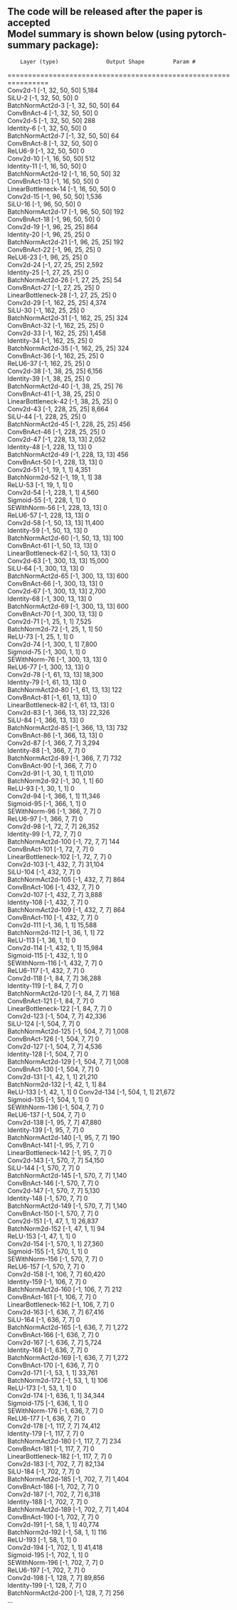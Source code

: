 The code will be released after the paper is accepted  
Model summary is shown below (using pytorch-summary package):
----------------------------------------------------------------
        Layer (type)               Output Shape         Param #
================================================================  
            Conv2d-1           [-1, 32, 50, 50]           5,184  
              SiLU-2           [-1, 32, 50, 50]               0  
    BatchNormAct2d-3           [-1, 32, 50, 50]              64  
         ConvBnAct-4           [-1, 32, 50, 50]               0  
            Conv2d-5           [-1, 32, 50, 50]             288  
          Identity-6           [-1, 32, 50, 50]               0  
    BatchNormAct2d-7           [-1, 32, 50, 50]              64  
         ConvBnAct-8           [-1, 32, 50, 50]               0  
             ReLU6-9           [-1, 32, 50, 50]               0  
           Conv2d-10           [-1, 16, 50, 50]             512  
         Identity-11           [-1, 16, 50, 50]               0  
   BatchNormAct2d-12           [-1, 16, 50, 50]              32  
        ConvBnAct-13           [-1, 16, 50, 50]               0  
 LinearBottleneck-14           [-1, 16, 50, 50]               0  
           Conv2d-15           [-1, 96, 50, 50]           1,536  
             SiLU-16           [-1, 96, 50, 50]               0  
   BatchNormAct2d-17           [-1, 96, 50, 50]             192  
        ConvBnAct-18           [-1, 96, 50, 50]               0  
           Conv2d-19           [-1, 96, 25, 25]             864  
         Identity-20           [-1, 96, 25, 25]               0  
   BatchNormAct2d-21           [-1, 96, 25, 25]             192  
        ConvBnAct-22           [-1, 96, 25, 25]               0  
            ReLU6-23           [-1, 96, 25, 25]               0  
           Conv2d-24           [-1, 27, 25, 25]           2,592  
         Identity-25           [-1, 27, 25, 25]               0  
   BatchNormAct2d-26           [-1, 27, 25, 25]              54  
        ConvBnAct-27           [-1, 27, 25, 25]               0  
 LinearBottleneck-28           [-1, 27, 25, 25]               0  
           Conv2d-29          [-1, 162, 25, 25]           4,374  
             SiLU-30          [-1, 162, 25, 25]               0  
   BatchNormAct2d-31          [-1, 162, 25, 25]             324  
        ConvBnAct-32          [-1, 162, 25, 25]               0  
           Conv2d-33          [-1, 162, 25, 25]           1,458  
         Identity-34          [-1, 162, 25, 25]               0  
   BatchNormAct2d-35          [-1, 162, 25, 25]             324  
        ConvBnAct-36          [-1, 162, 25, 25]               0  
            ReLU6-37          [-1, 162, 25, 25]               0  
           Conv2d-38           [-1, 38, 25, 25]           6,156  
         Identity-39           [-1, 38, 25, 25]               0  
   BatchNormAct2d-40           [-1, 38, 25, 25]              76  
        ConvBnAct-41           [-1, 38, 25, 25]               0  
 LinearBottleneck-42           [-1, 38, 25, 25]               0  
           Conv2d-43          [-1, 228, 25, 25]           8,664  
             SiLU-44          [-1, 228, 25, 25]               0  
   BatchNormAct2d-45          [-1, 228, 25, 25]             456  
        ConvBnAct-46          [-1, 228, 25, 25]               0  
           Conv2d-47          [-1, 228, 13, 13]           2,052  
         Identity-48          [-1, 228, 13, 13]               0  
   BatchNormAct2d-49          [-1, 228, 13, 13]             456  
        ConvBnAct-50          [-1, 228, 13, 13]               0  
           Conv2d-51             [-1, 19, 1, 1]           4,351  
      BatchNorm2d-52             [-1, 19, 1, 1]              38  
             ReLU-53             [-1, 19, 1, 1]               0  
           Conv2d-54            [-1, 228, 1, 1]           4,560  
          Sigmoid-55            [-1, 228, 1, 1]               0  
       SEWithNorm-56          [-1, 228, 13, 13]               0  
            ReLU6-57          [-1, 228, 13, 13]               0  
           Conv2d-58           [-1, 50, 13, 13]          11,400  
         Identity-59           [-1, 50, 13, 13]               0  
   BatchNormAct2d-60           [-1, 50, 13, 13]             100  
        ConvBnAct-61           [-1, 50, 13, 13]               0  
 LinearBottleneck-62           [-1, 50, 13, 13]               0  
           Conv2d-63          [-1, 300, 13, 13]          15,000  
             SiLU-64          [-1, 300, 13, 13]               0  
   BatchNormAct2d-65          [-1, 300, 13, 13]             600  
        ConvBnAct-66          [-1, 300, 13, 13]               0  
           Conv2d-67          [-1, 300, 13, 13]           2,700  
         Identity-68          [-1, 300, 13, 13]               0  
   BatchNormAct2d-69          [-1, 300, 13, 13]             600  
        ConvBnAct-70          [-1, 300, 13, 13]               0  
           Conv2d-71             [-1, 25, 1, 1]           7,525  
      BatchNorm2d-72             [-1, 25, 1, 1]              50  
             ReLU-73             [-1, 25, 1, 1]               0  
           Conv2d-74            [-1, 300, 1, 1]           7,800  
          Sigmoid-75            [-1, 300, 1, 1]               0  
       SEWithNorm-76          [-1, 300, 13, 13]               0  
            ReLU6-77          [-1, 300, 13, 13]               0   
           Conv2d-78           [-1, 61, 13, 13]          18,300  
         Identity-79           [-1, 61, 13, 13]               0  
   BatchNormAct2d-80           [-1, 61, 13, 13]             122  
        ConvBnAct-81           [-1, 61, 13, 13]               0  
 LinearBottleneck-82           [-1, 61, 13, 13]               0  
           Conv2d-83          [-1, 366, 13, 13]          22,326  
             SiLU-84          [-1, 366, 13, 13]               0  
   BatchNormAct2d-85          [-1, 366, 13, 13]             732  
        ConvBnAct-86          [-1, 366, 13, 13]               0  
           Conv2d-87            [-1, 366, 7, 7]           3,294  
         Identity-88            [-1, 366, 7, 7]               0  
   BatchNormAct2d-89            [-1, 366, 7, 7]             732  
        ConvBnAct-90            [-1, 366, 7, 7]               0  
           Conv2d-91             [-1, 30, 1, 1]          11,010  
      BatchNorm2d-92             [-1, 30, 1, 1]              60  
             ReLU-93             [-1, 30, 1, 1]               0  
           Conv2d-94            [-1, 366, 1, 1]          11,346  
          Sigmoid-95            [-1, 366, 1, 1]               0  
       SEWithNorm-96            [-1, 366, 7, 7]               0  
            ReLU6-97            [-1, 366, 7, 7]               0  
           Conv2d-98             [-1, 72, 7, 7]          26,352  
         Identity-99             [-1, 72, 7, 7]               0  
  BatchNormAct2d-100             [-1, 72, 7, 7]             144  
       ConvBnAct-101             [-1, 72, 7, 7]               0  
LinearBottleneck-102             [-1, 72, 7, 7]               0  
          Conv2d-103            [-1, 432, 7, 7]          31,104  
            SiLU-104            [-1, 432, 7, 7]               0  
  BatchNormAct2d-105            [-1, 432, 7, 7]             864  
       ConvBnAct-106            [-1, 432, 7, 7]               0  
          Conv2d-107            [-1, 432, 7, 7]           3,888   
        Identity-108            [-1, 432, 7, 7]               0  
  BatchNormAct2d-109            [-1, 432, 7, 7]             864  
       ConvBnAct-110            [-1, 432, 7, 7]               0  
          Conv2d-111             [-1, 36, 1, 1]          15,588  
     BatchNorm2d-112             [-1, 36, 1, 1]              72  
            ReLU-113             [-1, 36, 1, 1]               0  
          Conv2d-114            [-1, 432, 1, 1]          15,984  
         Sigmoid-115            [-1, 432, 1, 1]               0  
      SEWithNorm-116            [-1, 432, 7, 7]               0  
           ReLU6-117            [-1, 432, 7, 7]               0  
          Conv2d-118             [-1, 84, 7, 7]          36,288  
        Identity-119             [-1, 84, 7, 7]               0  
  BatchNormAct2d-120             [-1, 84, 7, 7]             168  
       ConvBnAct-121             [-1, 84, 7, 7]               0  
LinearBottleneck-122             [-1, 84, 7, 7]               0  
          Conv2d-123            [-1, 504, 7, 7]          42,336  
            SiLU-124            [-1, 504, 7, 7]               0  
  BatchNormAct2d-125            [-1, 504, 7, 7]           1,008  
       ConvBnAct-126            [-1, 504, 7, 7]               0  
          Conv2d-127            [-1, 504, 7, 7]           4,536  
        Identity-128            [-1, 504, 7, 7]               0  
  BatchNormAct2d-129            [-1, 504, 7, 7]           1,008  
       ConvBnAct-130            [-1, 504, 7, 7]               0  
          Conv2d-131             [-1, 42, 1, 1]          21,210  
     BatchNorm2d-132             [-1, 42, 1, 1]              84  
            ReLU-133             [-1, 42, 1, 1]               0
          Conv2d-134            [-1, 504, 1, 1]          21,672  
         Sigmoid-135            [-1, 504, 1, 1]               0  
      SEWithNorm-136            [-1, 504, 7, 7]               0  
           ReLU6-137            [-1, 504, 7, 7]               0  
          Conv2d-138             [-1, 95, 7, 7]          47,880  
        Identity-139             [-1, 95, 7, 7]               0  
  BatchNormAct2d-140             [-1, 95, 7, 7]             190  
       ConvBnAct-141             [-1, 95, 7, 7]               0  
LinearBottleneck-142             [-1, 95, 7, 7]               0  
          Conv2d-143            [-1, 570, 7, 7]          54,150  
            SiLU-144            [-1, 570, 7, 7]               0  
  BatchNormAct2d-145            [-1, 570, 7, 7]           1,140  
       ConvBnAct-146            [-1, 570, 7, 7]               0  
          Conv2d-147            [-1, 570, 7, 7]           5,130  
        Identity-148            [-1, 570, 7, 7]               0  
  BatchNormAct2d-149            [-1, 570, 7, 7]           1,140  
       ConvBnAct-150            [-1, 570, 7, 7]               0  
          Conv2d-151             [-1, 47, 1, 1]          26,837  
     BatchNorm2d-152             [-1, 47, 1, 1]              94  
            ReLU-153             [-1, 47, 1, 1]               0  
          Conv2d-154            [-1, 570, 1, 1]          27,360  
         Sigmoid-155            [-1, 570, 1, 1]               0  
      SEWithNorm-156            [-1, 570, 7, 7]               0  
           ReLU6-157            [-1, 570, 7, 7]               0  
          Conv2d-158            [-1, 106, 7, 7]          60,420  
        Identity-159            [-1, 106, 7, 7]               0  
  BatchNormAct2d-160            [-1, 106, 7, 7]             212  
       ConvBnAct-161            [-1, 106, 7, 7]               0  
LinearBottleneck-162            [-1, 106, 7, 7]               0  
          Conv2d-163            [-1, 636, 7, 7]          67,416  
            SiLU-164            [-1, 636, 7, 7]               0  
  BatchNormAct2d-165            [-1, 636, 7, 7]           1,272  
       ConvBnAct-166            [-1, 636, 7, 7]               0  
          Conv2d-167            [-1, 636, 7, 7]           5,724  
        Identity-168            [-1, 636, 7, 7]               0  
  BatchNormAct2d-169            [-1, 636, 7, 7]           1,272  
       ConvBnAct-170            [-1, 636, 7, 7]               0  
          Conv2d-171             [-1, 53, 1, 1]          33,761  
     BatchNorm2d-172             [-1, 53, 1, 1]             106  
            ReLU-173             [-1, 53, 1, 1]               0  
          Conv2d-174            [-1, 636, 1, 1]          34,344  
         Sigmoid-175            [-1, 636, 1, 1]               0  
      SEWithNorm-176            [-1, 636, 7, 7]               0  
           ReLU6-177            [-1, 636, 7, 7]               0  
          Conv2d-178            [-1, 117, 7, 7]          74,412  
        Identity-179            [-1, 117, 7, 7]               0  
  BatchNormAct2d-180            [-1, 117, 7, 7]             234  
       ConvBnAct-181            [-1, 117, 7, 7]               0  
LinearBottleneck-182            [-1, 117, 7, 7]               0  
          Conv2d-183            [-1, 702, 7, 7]          82,134  
            SiLU-184            [-1, 702, 7, 7]               0  
  BatchNormAct2d-185            [-1, 702, 7, 7]           1,404  
       ConvBnAct-186            [-1, 702, 7, 7]               0  
          Conv2d-187            [-1, 702, 7, 7]           6,318  
        Identity-188            [-1, 702, 7, 7]               0  
  BatchNormAct2d-189            [-1, 702, 7, 7]           1,404  
       ConvBnAct-190            [-1, 702, 7, 7]               0  
          Conv2d-191             [-1, 58, 1, 1]          40,774  
     BatchNorm2d-192             [-1, 58, 1, 1]             116  
            ReLU-193             [-1, 58, 1, 1]               0  
          Conv2d-194            [-1, 702, 1, 1]          41,418  
         Sigmoid-195            [-1, 702, 1, 1]               0  
      SEWithNorm-196            [-1, 702, 7, 7]               0  
           ReLU6-197            [-1, 702, 7, 7]               0  
          Conv2d-198            [-1, 128, 7, 7]          89,856  
        Identity-199            [-1, 128, 7, 7]               0  
  BatchNormAct2d-200            [-1, 128, 7, 7]             256  
 ...
